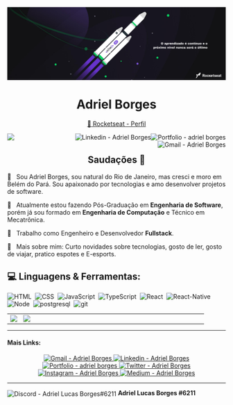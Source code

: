 <img align="center" src="./assets/cover.png"/>

<h1 align="center"> Adriel Borges</h1> 

<!-- <h3 align="center">Um Desenvolvedor de Software do Brasil</h3> -->

<div align="center">

[ :rocket: Rocketseat - Perfil](https://app.rocketseat.com.br/me/adrielborges)
</div>


<a href="https://github.com/adrielborges/portfolio" target="_blank" >
  <img align="right" alt="Portfolio - adriel borges" src=https://img.shields.io/badge/-Portifólio-000?style=flat-square&logo=P&logoColor=white&link=https://github.com/adrielborges/portfolio">
</a>

<a href="https://www.linkedin.com/in/adriel-borgesti" target="_blank" >
  <img align="right" alt="Linkedin - Adriel Borges" src=https://img.shields.io/badge/-adrielborgesti-blue?style=flat-square&logo=Linkedin&logoColor=white&link=https://www.linkedin.com/in/adriel-borgesti">
</a>


<a href="mailto:adrieluca@gmail.com" target="_blank" >
  <img align="right" alt="Gmail - Adriel Borges" src="https://img.shields.io/badge/-Gmail-c14438?style=flat-square&logo=Gmail&logoColor=white&link=mailto:adrielluca@gmail.com&longCache=true">
</a>

![](https://komarev.com/ghpvc/?username=adrielborges)


<h2 align="center"> Saudações 👋</h2> 

💬  &nbsp; Sou Adriel Borges, sou natural do Rio de Janeiro, mas cresci e moro em Belém do Pará. Sou apaixonado por tecnologias e amo desenvolver projetos de software.

:rocket:  &nbsp; Atualmente estou fazendo Pós-Graduação em **Engenharia de Software**, porém já sou formado em **Engenharia de Computação** e Técnico em Mecatrônica.

💼 &nbsp; Trabalho como Engenheiro e Desenvolvedor **Fullstack**.

📰  &nbsp;  Mais sobre mim: Curto novidades sobre tecnologias, gosto de ler, gosto de viajar, pratico espotes e E-esports.

## :computer: Linguagens & Ferramentas:

![HTML](https://img.shields.io/badge/-HTML5-E96227?style=flat&logoColor=fff&logo=HTML5)&nbsp;
![CSS](https://img.shields.io/badge/-CSS-249CDA?style=flat&logoColor=fff&logo=CSS3)&nbsp;
![JavaScript](https://img.shields.io/badge/-JavaScript-f0db4f?style=flat&logoColor=fff&logo=javascript)&nbsp;
![TypeScript](https://img.shields.io/badge/-TypeScript-007ACC?style=flat&logoColor=fff&logo=typescript)&nbsp;
![React](https://img.shields.io/badge/-React.js-48CEF7?style=flat&logoColor=fff&logo=react)&nbsp;
![React-Native](https://img.shields.io/badge/-React_Native-0488B0?style=flat&logoColor=fff&logo=react)&nbsp;
![Node](https://img.shields.io/badge/-Node.js-5B9856?style=flat&logoColor=fff&logo=node.js)&nbsp;
![postgresql](https://img.shields.io/badge/-PostgreSQL-2D668E?style=flat&logoColor=fff&logo=postgresql)&nbsp;
![git](https://img.shields.io/badge/-Git-F04F33?style=flat&logoColor=fff&logo=git)&nbsp;

<center>
  <table>
    <tr>
        <td><img heigth="100% auto;" align="left" src="https://github-readme-stats.vercel.app/api?username=adrielborges&theme=blue&include_all_commits=true&count_private=true"/></td>
       <td><img width="410px" align="left" src="https://github-readme-stats.vercel.app/api/top-langs/?username=adrielborges&layout=compact&theme=blue" /></td>
    </tr>  
  </table>
</center> 

--- 

<h4> Mais Links: </h4>
<div align="center">

<a href="mailto:adrieluca@gmail.com" target="_blank" >
  <img  alt="Gmail - Adriel Borges" src="https://img.shields.io/badge/-adrielluca@gmail.com-c14438?style=flat-square&logo=Gmail&logoColor=white&link=mailto:adrielluca@gmail.com&longCache=true">
</a>

<a href="https://www.linkedin.com/in/adriel-borgesti" target="_blank" >
  <img alt="Linkedin - Adriel Borges" src=https://img.shields.io/badge/-adrielborgesti-blue?style=flat-square&logo=Linkedin&logoColor=white&link=https://www.linkedin.com/in/adriel-borgesti">
</a>

<a href="https://github.com/adrielborges/portfolio" target="_blank" >
  <img alt="Portfolio - adriel borges" src=https://img.shields.io/badge/-Portifólio-000?style=flat-square&logo=P&logoColor=white&link=https://github.com/adrielborges/portfolio">
</a>

<a href="https://twitter.com/Adrielborges_" target="_blank" >
  <img alt="Twitter - Adriel Borges" src="https://img.shields.io/badge/-Twitter-2FB2F6?style=flat-square&logo=Twitter&logoColor=white&link=https://twitter.com/Adrielborges_&longCache=true">
</a>

<a href="https://www.instagram.com/1lucas_borges/" target="_blank" >
  <img alt="Instagram - Adriel Borges" src="https://img.shields.io/badge/-Instagram-DA3561?style=flat-square&logo=Instagram&logoColor=white&link=https://www.instagram.com/1lucas_borges/&longCache=true">
</a>


<a href="https://medium.com/@adrielluca" target="_blank" >
  <img  alt="Medium - Adriel Borges" src="https://img.shields.io/badge/-Medium-110F0E?style=flat-square&logo=Medium&logoColor=white&link=https://medium.com/@adrielluca&longCache=true">
</a>

</div>

---
<img align="center" alt="Discord - Adriel Lucas Borges#6211" src="https://img.shields.io/badge/-Discord-110F0E?style=flat-square&logo=Discord&logoColor=white&link=https://medium.com/@adrielluca&longCache=true"> **Adriel Lucas Borges #6211**
